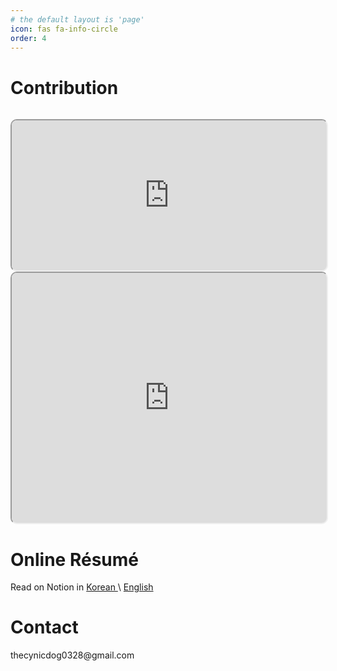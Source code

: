 ```yaml
---
# the default layout is 'page'
icon: fas fa-info-circle
order: 4
---
```

<h1>Contribution</h1>

<iframe width="100%" height="240" src="https://cynicdog.github.io/commits-spread/" style="margin-top: 15px; border-radius: 10px;"></iframe>
<iframe width="100%" height="400" src="https://cynicdog.github.io/commits-spread/#/network" style="border-radius: 10px;"></iframe>

<h1>Online Résumé</h1>
<div style="margin-bottom: 25px">
  Read on Notion in
  <a href="https://destiny-haddock-3af.notion.site/d42d22f39aee4329b56a43f2ac077c50?pvs=74"> Korean </a> \ 
  <a href="https://destiny-haddock-3af.notion.site/Simon-4d50e8b0c9a64dc19eaefac8f78c4983?pvs=4"> English </a>
</div>

<h1 id="1dfd2a8e-6261-424a-bc18-f0f2b3adb167" class="">Contact</h1>
thecynicdog0328@gmail.com
